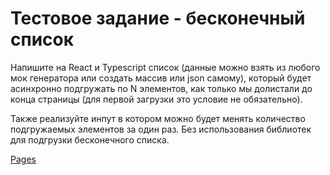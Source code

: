# Тестовое задание - бесконечный список 

Напишите на React и Typescript список (данные можно взять из любого мок генератора или создать массив или json самому), который будет асинхронно подгружать по N элементов, как только мы долистали до конца страницы (для первой загрузки это условие не обязательно).

Также реализуйте инпут в котором можно будет менять количество подгружаемых элементов за один раз. Без использования библиотек для подгрузки бесконечного списка.

[Pages](https://mosey-san.github.io/InfiniteList/)
